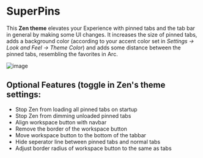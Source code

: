 # SuperPins

This **Zen theme** elevates your Experience with pinned tabs and the tab bar in general by making some UI changes.
It increases the size of pinned tabs, adds a background color (according to your accent color set in *Settings -> Look and Feel -> Theme Color*) and adds some distance between the pinned tabs, 
resembling the favorites in Arc.

![image](https://github.com/user-attachments/assets/f3c1f63a-a075-4b83-a002-d1f0914942d3)

## Optional Features (toggle in Zen's theme settings:
  - Stop Zen from loading all pinned tabs on startup
  - Stop Zen from dimming unloaded pinned tabs
  - Align workspace button with navbar
  - Remove the border of the workspace button
  - Move workspace button to the bottom of the tabbar
  - Hide seperator line between pinned tabs and normal tabs
  - Adjust border radius of workspace button to the same as tabs
